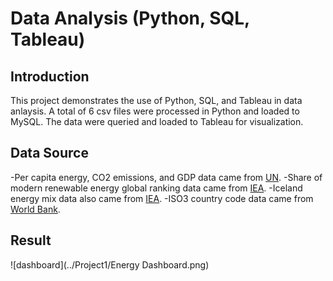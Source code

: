 # Data Analysis (Python, SQL, Tableau)

## Introduction
This project demonstrates the use of Python, SQL, and Tableau in data anlaysis. A total of 6 csv files were processed in Python and loaded to MySQL. The data were queried and loaded to Tableau for visualization. 

## Data Source
-Per capita energy, CO2 emissions, and GDP data came from [UN](https://data.un.org/).
-Share of modern renewable energy global ranking data came from [IEA](https://www.iea.org/countries/argentina/renewables).
-Iceland energy mix data also came from [IEA](https://www.iea.org/countries/iceland/energy-mix
).
-ISO3 country code data came from [World Bank](https://wits.worldbank.org/wits/wits/witshelp/content/codes/country_codes.htm).

## Result

![dashboard](../Project1/Energy Dashboard.png)
